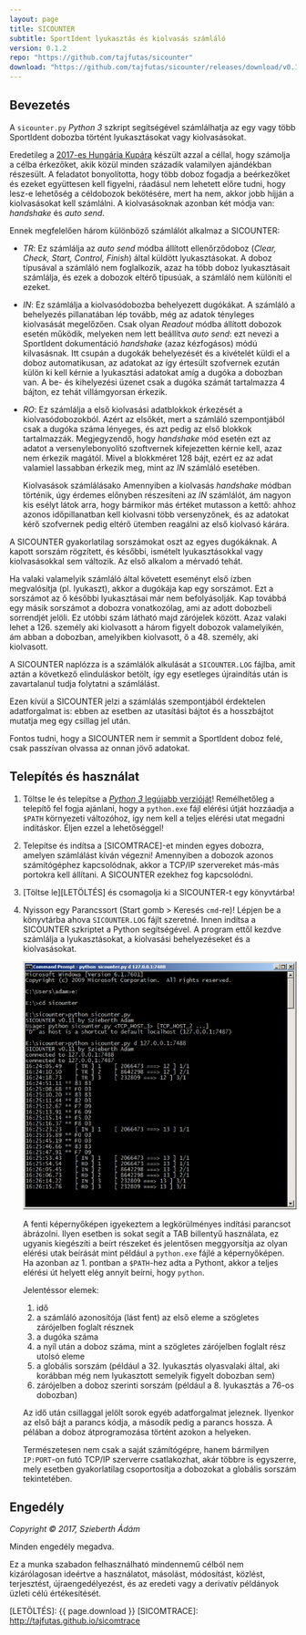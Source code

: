 ```yaml
---
layout: page
title: SICOUNTER
subtitle: SportIdent lyukasztás és kiolvasás számláló
version: 0.1.2
repo: "https://github.com/tajfutas/sicounter"
download: "https://github.com/tajfutas/sicounter/releases/download/v0.1.2/sicounter.zip"
---
```



Bevezetés
---------

A `sicounter.py` _Python 3_ szkript segítségével számlálhatja az egy vagy több SportIdent dobozba történt lyukasztásokat vagy kiolvasásokat.

Eredetileg a [2017-es Hungária Kupára](http://adatbank.mtfsz.hu/esemeny/show/esemeny_id/6363) készült azzal a céllal, hogy számolja a célba érkezőket, akik közül minden századik valamilyen ajándékban részesült.
A feladatot bonyolította, hogy több doboz fogadja a beérkezőket és ezeket együttesen kell figyelni, ráadásul nem lehetett előre tudni, hogy lesz-e lehetőség a céldobozok bekötésére, mert ha nem, akkor jobb híjján a kiolvasásokat kell számlálni.
A kiolvasásoknak azonban két módja van: _handshake_ és _auto send_.

Ennek megfelelően három különböző számlálót alkalmaz a SICOUNTER:

* _TR_:
  Ez számlálja az _auto send_ módba állított ellenőrződoboz (_Clear, Check, Start, Control, Finish_) által küldött lyukasztásokat.
  A doboz típusával a számláló nem foglalkozik, azaz ha több doboz lyukasztásait számlálja, és ezek a dobozok eltérő típusúak, a számláló nem különíti el ezeket.

* _IN_:
  Ez számlálja a kiolvasódobozba behelyezett dugókákat.
  A számláló a behelyezés pillanatában lép tovább, még az adatok tényleges kiolvasását megelőzően.
  Csak olyan _Readout_ módba állított dobozok esetén működik, melyeken nem lett beállítva _auto send_: ezt nevezi a SportIdent dokumentáció _handshake_ (azaz kézfogásos) módú kilvasásnak.
  Itt csupán a dugokák behelyezését és a kivételét küldi el a doboz automatikusan, az adatokat az így értesült szofvernek ezután külön ki kell kérnie a lyukasztási adatokat amíg a dugóka a dobozban van.
  A be- és kihelyezési üzenet csak a dugóka számát tartalmazza 4 bájton, ez tehát villámgyorsan érkezik.

* _RO_:
  Ez számlálja a első kiolvasási adatblokkok érkezését a kiolvasódobozokból.
  Azért az elsőkét, mert a számláló szempontjából csak a dugóka száma lényeges, és azt pedig az első blokkok tartalmazzák.
  Megjegyzendő, hogy _handshake_ mód esetén ezt az adatot a versenylebonyolító szoftvernek kifejezetten kérnie kell, azaz nem érkezik magától. 
  Mivel a blokkméret 128 bájt, ezért ez az adat valamiel lassabban érkezik meg, mint az _IN_ számláló esetében.

  Kiolvasások számlálásako
  Amennyiben a kiolvasás _handshake_ módban történik, úgy érdemes előnyben részesíteni az _IN_ számlálót, ám nagyon kis esélyt látok arra, hogy bármikor más értéket mutasson a kettő: ahhoz azonos időpillanatban kell kiolvasni több versenyzőnek, és az adatokat kérő szofvernek pedig eltérő ütemben reagálni az első kiolvasó kárára.

A SICOUNTER gyakorlatilag sorszámokat oszt az egyes dugókáknak.
A kapott sorszám rögzített, és későbbi, ismételt lyukasztásokkal vagy kiolvasásokkal sem változik.
Az első alkalom a mérvadó tehát.

Ha valaki valamelyik számláló által követett eseményt első ízben megvalósítja (pl. lyukaszt), akkor a dugókája kap egy sorszámot.
Ezt a sorszámot az ő későbbi lyukasztásai már nem befolyásolják.
Kap továbbá egy másik sorszámot a dobozra vonatkozólag, ami az adott dobozbeli sorrendjét jelöli.
Ez utóbbi szám látható majd zárójelek között.
Azaz valaki lehet a 126. személy aki kiolvasott a három figyelt dobozok valamelyikén, ám abban a dobozban, amelyikben kiolvasott, ő a 48. személy, aki kiolvasott.

A SICOUNTER naplózza is a számlálók alkulását a `SICOUNTER.LOG` fájlba, amit aztán a következő elinduláskor betölt, így egy esetleges újraindítás után is zavartalanul tudja folytatni a számlálást.

Ezen kívül a SICOUNTER jelzi a számlálás szempontjából érdektelen adatforgalmat is: ebben az esetben az utasítási bájtot és a hosszbájtot mutatja meg egy csillag jel után.

Fontos tudni, hogy a SICOUNTER nem ír semmit a SportIdent doboz felé, csak passzívan olvassa az onnan jövő adatokat.


Telepítés és használat
----------------------

1. Töltse le és telepítse a [_Python 3_ legújabb verzióját](https://www.python.org/downloads/)!
   Remélhetőleg a telepítő fel fogja ajánlani, hogy a `python.exe` fájl elérési útját hozzáadja a `$PATH` környezeti változóhoz, így nem kell a teljes elérési utat megadni indításkor.
   Éljen ezzel a lehetőséggel!

2. Telepítse és indítsa a [SICOMTRACE]-et minden egyes dobozra, amelyen számlálást kíván végezni!
   Amennyiben a dobozok azonos számítógéphez kapcsolódnak, akkor a TCP/IP szervereket más-más portokra kell állítani.
   A SICOUNTER ezekhez fog kapcsolódni.

3. [Töltse le][LETÖLTÉS] és csomagolja ki a SICOUNTER-t egy könyvtárba!

4. Nyisson egy Parancssort (Start gomb > Keresés `cmd`-re)!
   Lépjen be a könyvtárba ahova `SICOUNTER.LOG` fájlt szeretné.
   Innen indítsa a SICOUNTER szkriptet a Python segítségével.
   A program ettől kezdve számlálja a lyukasztásokat, a kiolvasási behelyezéseket és a kiolvasásokat.
   
   ![SICOUNTER szkript parancssorból](https://raw.githubusercontent.com/tajfutas/sicounter/gh-pages-shared/screenshots/cmd.png)

   A fenti képernyőképen igyekeztem a legkörülményes indítási parancsot ábrázolni.
   Ilyen esetben is sokat segít a TAB billentyű használata, ez ugyanis kiegészíti a beírt részeket és jelentősen meggyorsítja az olyan elérési utak beírását mint például a `python.exe` fájlé a képernyőképen.
   Ha azonban az 1. pontban a `$PATH`-hez adta a Pythont, akkor a teljes elérési út helyett elég annyit beírni, hogy `python`.

   Jelentéssor elemek:
   1. idő
   2. a számláló azonosítója (lást fent) az első eleme a szögletes zárójelben foglalt résznek
   3. a dugóka száma
   4. a nyíl után a doboz száma, mint a szögletes zárójelben foglalt rész utolsó eleme
   5. a globális sorszám (például a 32. lyukasztás olyasvalaki által, aki korábban még nem lyukasztott semelyik figyelt dobozban sem)
   6. zárójelben a doboz szerinti sorszám (például a 8. lyukasztás a 76-os dobozban)

   Az idő után csillaggal jelölt sorok egyéb adatforgalmat jeleznek.
   Ilyenkor az első bájt a parancs kódja, a második pedig a parancs hossza.
   A pélában a doboz átprogramozása történt azokon a helyeken.

   Természetesen nem csak a saját számítógépre, hanem bármilyen `IP:PORT`-on futó TCP/IP szerverre csatlakozhat, akár többre is egyszerre, mely esetben gyakorlatilag csoportosítja a dobozokat a globális sorszám tekintetében.


Engedély
--------

_Copyright © 2017, Szieberth Ádám_

Minden engedély megadva.

Ez a munka szabadon felhasználható mindennemű célból nem kizárólagosan ideértve a használatot, másolást, módosítást, közlést, terjesztést, újraengedélyezést, és az eredeti vagy a derivatív példányok üzleti célú értékesítését.


[LETÖLTÉS]: {{ page.download }}
[SICOMTRACE]: http://tajfutas.github.io/sicomtrace
